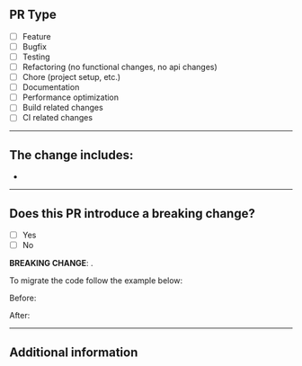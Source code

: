 <!-- Briefly describe pull request.  -->

<!-- Issue Number: e.g. #1234 -->

## PR Type

- [ ] Feature
- [ ] Bugfix
- [ ] Testing
- [ ] Refactoring (no functional changes, no api changes)
- [ ] Chore (project setup, etc.)
- [ ] Documentation
- [ ] Performance optimization
- [ ] Build related changes
- [ ] CI related changes

---

## The change includes:

- <!-- Describe change.  -->

---

## Does this PR introduce a breaking change?

- [ ] Yes
- [ ] No

<!-- If this introduces a breaking change, describe the impact and migration path for existing applications below. -->

**BREAKING CHANGE**: <!-- describebreaking change -->.

To migrate the code follow the example below:

Before:

<!-- How code works before change -->

After:

<!-- How code works after changes  -->

---

## Additional information

<!-- Any other information that is important to this PR, such as screenshots, benchmarks, etc. -->